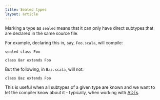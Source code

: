 ```yaml
---
title: Sealed types
layout: article
---
```


Marking a type as `sealed` means that it can only have direct subtypes that are declared in the same source file.

For example, declaring this in, say, `Foo.scala`, will compile:

```tut:silent
sealed class Foo

class Bar extends Foo
```

But the following, in `Baz.scala`, will not:

```tut:silent
class Baz extends Foo
```

This is useful when all subtypes of a given type are known and we want to let the compiler know about it - typically, when working with [ADTs](adt.html).

